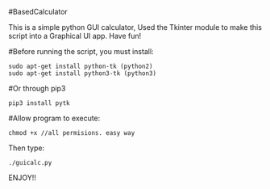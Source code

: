 #BasedCalculator

This is a simple python GUI calculator, Used the Tkinter module to make this script into a Graphical UI app. Have fun!

#Before running the script, you must install:
```
sudo apt-get install python-tk (python2)
sudo apt-get install python3-tk (python3)
```

#Or through pip3

```
pip3 install pytk 
```

#Allow program to execute:

```
chmod +x //all permisions. easy way

```
Then type:

```
./guicalc.py
```

ENJOY!!
